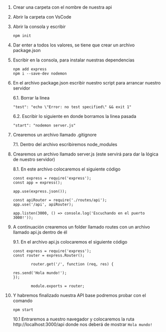 1.  Crear una carpeta con el nombre de nuestra api

2.  Abrir la carpeta con VsCode

3.  Abrir la consola y escribir

    ```shell
    npm init
    ```

4.  Dar enter a todos los valores, se tiene que crear un archivo package.json
5.  Escribir en la consola, para instalar nuestras dependencias

    ```shell
    npm add express
    npm i --save-dev nodemon
    ```

6.  En el archivo package.json escribir nuestro script para arrancar nuestro servidor

    6.1. Borrar la linea

    `"test": "echo \"Error: no test specified\" && exit 1"`

    6.2. Escribir lo siguiente en donde borramos la linea pasada

    `"start": "nodemon server.js"`

7.  Crearemos un archivo llamado .gitignore

    7.1. Dentro del archivo escribiremos
    node_modules

8.  Crearemos un archivo llamado server.js (este servirá para dar la lógica de nuestro servidor)

    8.1. En este archivo colocaremos el siguiente código

        const express = require('express');
        const app = express();

        app.use(express.json());

        const apiRouter = require('./routes/api');
        app.use('/api', apiRouter);

        app.listen(3000, () => console.log('Escuchando en el puerto 3000!'));

9.  A continuación crearemos un folder llamado routes con un archivo llamado api.js dentro de él

    9.1. En el archivo api.js colocaremos el siguiente código

        const express = require('express');
        const router = express.Router();

        		router.get('/', function (req, res) {

        res.send('Hola mundo!');
        });

        		module.exports = router;

10. Y habremos finalizado nuestra API base podremos probar con el comando

    ```shell
    npm start
    ```

    10.1 Entraremos a nuestro navegador y colocaremos la ruta http://localhost:3000/api donde nos deberá de mostrar `Hola mundo!`
